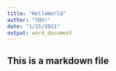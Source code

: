 ```yaml
---
title: "HelloWorld"
author: "YOU!"
date: "1/15/2021"
output: word_document
---
```



## This is a markdown file

